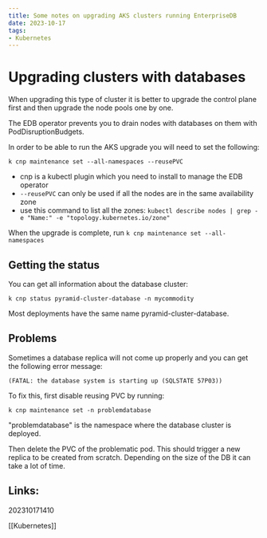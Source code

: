 ```yaml
---
title: Some notes on upgrading AKS clusters running EnterpriseDB
date: 2023-10-17
tags:
- Kubernetes
---
```


# Upgrading clusters with databases

When upgrading this type of cluster it is better to upgrade the control plane first and then upgrade the node pools one by one. 

The EDB operator prevents you to drain nodes with databases on them with PodDisruptionBudgets.

In order to be able to run the AKS upgrade you will need to set the following:

`k cnp maintenance set --all-namespaces --reusePVC`

* cnp is a kubectl plugin which you need to install to manage the EDB operator
* `--reusePVC` can only be used if all the nodes are in the same availability zone
* use this command to list all the zones: `kubectl describe nodes | grep -e "Name:" -e "topology.kubernetes.io/zone"`

When the upgrade is complete, run `k cnp maintenance set --all-namespaces`

## Getting the status

You can get all information about the database cluster:

`k cnp status pyramid-cluster-database -n mycommodity`

Most deployments have the same name pyramid-cluster-database.

## Problems

Sometimes a database replica will not come up properly and you can get the following error message:

`(FATAL: the database system is starting up (SQLSTATE 57P03))`

To fix this, first disable reusing PVC by running:

`k cnp maintenance set -n problemdatabase`

"problemdatabase" is the namespace where the database cluster is deployed.

Then delete the PVC of the problematic pod. This should trigger a new replica to be created from scratch. Depending on the size of the DB it can take a lot of time. 


## Links:

202310171410

[[Kubernetes]]
